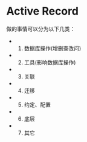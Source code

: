 # Active Record

做的事情可以分为以下几类：

- 1) 数据库操作(增删查改问)

- 2) 工具(影响数据库操作)

- 3) 关联

- 4) 迁移

- 5) 约定、配置

- 6) 底层

- 7) 其它
